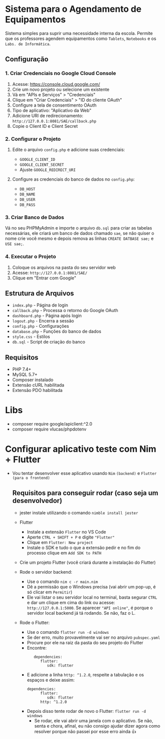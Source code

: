 # Sistema para o Agendamento de Equipamentos

Sistema simples para suprir uma necessidade interna da escola. Permite que os professores agendem equipamentos como `Tablets`, `Notebooks` e os `Labs. de Informática`.

## Configuração

### 1. Criar Credenciais no Google Cloud Console

1. Acesse: https://console.cloud.google.com/
2. Crie um novo projeto ou selecione um existente
3. Vá em "APIs e Serviços" > "Credenciais"
4. Clique em "Criar Credenciais" > "ID do cliente OAuth"
5. Configure a tela de consentimento OAuth
6. Tipo de aplicativo: "Aplicativo da Web"
7. Adicione URI de redirecionamento: `http://127.0.0.1:8081/SAE/callback.php`
8. Copie o Client ID e Client Secret

### 2. Configurar o Projeto

1. Edite o arquivo `config.php` e adicione suas credenciais:
   - `GOOGLE_CLIENT_ID`
   - `GOOGLE_CLIENT_SECRET`
   - Ajuste `GOOGLE_REDIRECT_URI`

2. Configure as credenciais do banco de dados no `config.php`:
   - `DB_HOST`
   - `DB_NAME`
   - `DB_USER`
   - `DB_PASS`

### 3. Criar Banco de Dados

Vá no seu PHPMyAdmin e importe o arquivo `db.sql` para criar as tabelas necessárias, ele criará um banco de dados chamado `sae`, se não quiser o nome crie você mesmo e depois remova as linhas `CREATE DATBASE sae;` e `USE sae;`.

### 4. Executar o Projeto

1. Coloque os arquivos na pasta do seu servidor web
2. Acesse: `http://127.0.0.1:8081/SAE/`
3. Clique em "Entrar com Google"

## Estrutura de Arquivos

- `index.php` - Página de login
- `callback.php` - Processa o retorno do Google OAuth
- `dashboard.php` - Página após login
- `logout.php` - Encerra a sessão
- `config.php` - Configurações
- `database.php` - Funções do banco de dados
- `style.css` - Estilos
- `db.sql` - Script de criação do banco

## Requisitos

- PHP 7.4+
- MySQL 5.7+
- Composer instalado
- Extensão cURL habilitada
- Extensão PDO habilitada

# Libs

- composer require google/apiclient:^2.0
- composer require vlucas/phpdotenv


# Configurar aplicativo teste com Nim + Flutter
- Vou tentar desenvolver esse aplicativo usando ``Nim`` ``(backend)`` e ``Flutter`` ``(para o frontend)``

   ## Requisitos para conseguir rodar (caso seja um desenvolvedor)
    - jester
      instale utilizando o comando ``nimble install jester``
   - Flutter
      - Instale a extensão ``Flutter`` no VS Code
      - Aperte ``CTRL + SHIFT + P`` e digite ``"Flutter"``
      - Clique em ``Flutter: New project``
      - Instale o SDK e tudo o que a extensão pedir e no fim do processo clique em ``Add SDK to PATH``
   - Crie um projeto Flutter (você criará durante a instalação do Flutter)

   - Rode o servidor backend:
      - Use o comando ``nim c -r main.nim``
      - Dê a permissão que o Windows precisa (vai abrir um pop-up, é só clicar em ``Permitir``)
      - Ele vai listar o seu servidor local no terminal, basta segurar ``CTRL`` e dar um clique em cima do link ou acesse: ``http://127.0.0.1:5000``. Se aparecer ``"API online"``, é porque o servidor local backend já tá rodando. Se não, faz o L.

   - Rode o Flutter:
      - Use o comando ``flutter run -d windows``
      - Se der erro, muito provavelmente vai ser no arquivo ``pubspec.yaml``
      - Procure por ele na raiz da pasta do seu projeto do Flutter
      - Encontre:
         ``` 
            dependencies:
               flutter:
                  sdk: flutter
         ```
      - E adicione a linha ``http: ^1.2.0``, respeite a tabulação e os espaços e deixe assim:
         ```
         dependencies:
               flutter:
                  sdk: flutter
               http: ^1.2.0
         ```
      - Depois disso tente rodar de novo o Flutter: ``flutter run -d windows``
         - Se rodar, ele vai abrir uma janela com o aplicativo. Se não, senta e chora, afinal, eu não consigo ajudar dizer agora como resolver porque não passei por esse erro ainda 👍

   